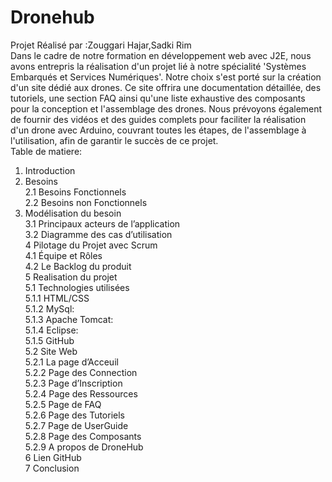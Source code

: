 # Dronehub
Projet Réalisé par :Zouggari Hajar,Sadki Rim  
Dans le cadre de notre formation en développement web avec J2E, nous avons entrepris la réalisation d'un projet lié à notre spécialité 'Systèmes Embarqués et Services Numériques'. Notre choix s'est porté sur la création d'un site dédié aux drones. Ce site offrira une documentation détaillée, des tutoriels, une section FAQ ainsi qu'une liste exhaustive des composants pour la conception et l'assemblage des drones. Nous prévoyons également de fournir des vidéos et des guides complets pour faciliter la réalisation d'un drone avec Arduino, couvrant toutes les étapes, de l'assemblage à l'utilisation, afin de garantir le succès de ce projet.  
Table de matiere:    
1. Introduction   
2. Besoins  
 2.1 Besoins Fonctionnels  
 2.2 Besoins non Fonctionnels  
3. Modélisation du besoin  
  3.1 Principaux acteurs de l’application  
  3.2 Diagramme des cas d’utilisation  
4 Pilotage du Projet avec Scrum  
  4.1 Équipe et Rôles  
  4.2 Le Backlog du produit  
5 Realisation du projet  
 5.1 Technologies utilisées  
  5.1.1 HTML/CSS  
  5.1.2 MySql:  
  5.1.3 Apache Tomcat:  
  5.1.4 Eclipse:  
  5.1.5 GitHub  
5.2 Site Web  
 5.2.1 La page d’Acceuil  
 5.2.2 Page des Connection  
 5.2.3 Page d’Inscription  
 5.2.4 Page des Ressources  
 5.2.5 Page de FAQ  
 5.2.6 Page des Tutoriels  
 5.2.7 Page de UserGuide  
 5.2.8 Page des Composants  
 5.2.9 A propos de DroneHub  
6 Lien GitHub  
7 Conclusion  
